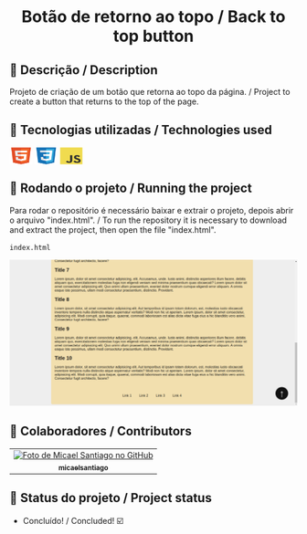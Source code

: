 <h1 align="center">Botão de retorno ao topo / Back to top button </h1>

## :memo: Descrição / Description
Projeto de criação de um botão que retorna ao topo da página. / Project to create a button that returns to the top of the page.

## :wrench: Tecnologias utilizadas / Technologies used
<div align="left">
  <img align="center" alt="HTML" height="30" width="40" src="https://raw.githubusercontent.com/devicons/devicon/master/icons/html5/html5-original.svg">
  <img align="center" alt="CSS" height="30" width="40" src="https://raw.githubusercontent.com/devicons/devicon/master/icons/css3/css3-original.svg">
  <img align="center" alt="JavaScript" height="30" width="40" src="https://raw.githubusercontent.com/devicons/devicon/master/icons/javascript/javascript-original.svg">
</div>

## :rocket: Rodando o projeto / Running the project
Para rodar o repositório é necessário baixar e extrair o projeto, depois abrir o arquivo "index.html". / To run the repository it is necessary to download and extract the project, then open the file "index.html".

```
index.html
```

![Foto do projeto rodando](/screenshot.png)

## :handshake: Colaboradores / Contributors
<table>
  <tr>
    <td align="center">
      <a href="http://github.com/micaelsantiago">
        <img src="https://avatars.githubusercontent.com/u/83787168?v=4" width="100px;" alt="Foto de Micael Santiago no GitHub"/><br>
        <sub>
          <b>micaelsantiago</b>
        </sub>
      </a>
    </td>
  </tr>
</table>

## :dart: Status do projeto / Project status
* Concluído! / Concluded! :ballot_box_with_check:

